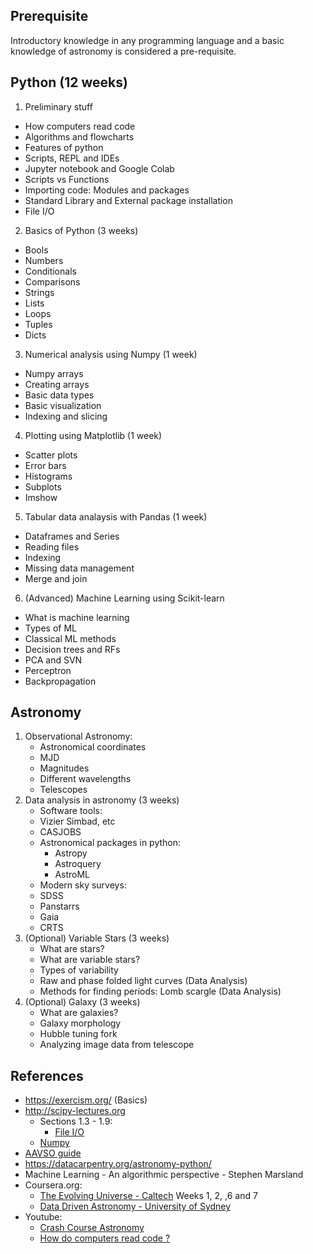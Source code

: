 
## Prerequisite
Introductory knowledge in any programming language and a basic knowledge of astronomy is considered a pre-requisite.

## Python (12 weeks)

1. Preliminary stuff
  + How computers read code
  + Algorithms and flowcharts
  + Features of python
  + Scripts, REPL and IDEs
  + Jupyter notebook and Google Colab
  + Scripts vs Functions
  + Importing code: Modules and packages
  + Standard Library and External package installation
  + File I/O
2. Basics of Python (3 weeks)
  + Bools
  + Numbers
  + Conditionals
  + Comparisons
  + Strings
  + Lists
  + Loops
  + Tuples
  + Dicts
3. Numerical analysis using Numpy (1 week)
  + Numpy arrays
  + Creating arrays
  + Basic data types
  + Basic visualization
  + Indexing and slicing
4. Plotting using Matplotlib (1 week)
  + Scatter plots
  + Error bars
  + Histograms
  + Subplots
  + Imshow
5. Tabular data analaysis with Pandas (1 week)
  + Dataframes and Series
  + Reading files
  + Indexing
  + Missing data management
  + Merge and join
6. (Advanced) Machine Learning using Scikit-learn
  + What is machine learning
  + Types of ML
  + Classical ML methods
  + Decision trees and RFs
  + PCA and SVN
  + Perceptron
  + Backpropagation

## Astronomy

1. Observational Astronomy:
    + Astronomical coordinates
    + MJD
    + Magnitudes
    + Different wavelengths
    + Telescopes
2. Data analysis in astronomy (3 weeks)
    + Software tools:
	+ Vizier Simbad, etc
	+ CASJOBS
	+ Astronomical packages in python:
	    + Astropy
	    + Astroquery
	    + AstroML
    + Modern sky surveys:
	+ SDSS
	+ Panstarrs
	+ Gaia
	+ CRTS
3. (Optional) Variable Stars (3 weeks)
    + What are stars?
    + What are variable stars?
    + Types of variability
    + Raw and phase folded light curves (Data Analysis)
    + Methods for finding periods: Lomb scargle (Data Analysis)
4. (Optional) Galaxy (3 weeks)
    + What are galaxies?
    + Galaxy morphology
    + Hubble tuning fork
    + Analyzing image data from telescope

## References

+ https://exercism.org/ (Basics)
+ http://scipy-lectures.org
	+ Sections 1.3 - 1.9:
		+ [File I/O](http://scipy-lectures.org/intro/language/io.html#iterating-over-a-file)
	+ [Numpy](http://scipy-lectures.org/intro/numpy/array_object.html)
+ [AAVSO guide](aavsoguide.pdf)
+ https://datacarpentry.org/astronomy-python/
+ Machine Learning - An algorithmic perspective - Stephen Marsland
+ Coursera.org:
	+ [The Evolving Universe - Caltech](https://www.coursera.org/learn/evolvinguniverse) Weeks 1, 2, ,6 and 7
	+ [Data Driven Astronomy - University of Sydney](https://www.coursera.org/learn/data-driven-astronomy)
+ Youtube:
    + [Crash Course Astronomy](https://youtube.com/playlist?list=PL8dPuuaLjXtPAJr1ysd5yGIyiSFuh0mIL)
    + [How do computers read code ?](https://www.youtube.com/watch?v=QXjU9qTsYCc)
